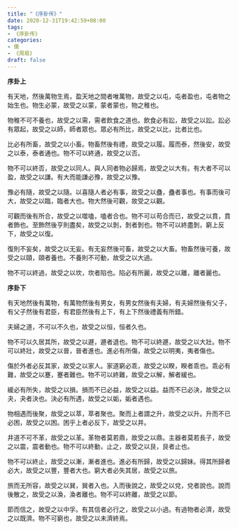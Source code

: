 ```yaml
---
title: "《序卦传》"
date: 2020-12-31T19:42:59+08:00
tags: 
- 《序卦传》
categories: 
- 儒
- 《周易》
draft: false
---
```


**序卦上**

有天地，然後萬物生焉，盈天地之間者唯萬物，故受之以屯，屯者盈也，屯者物之始生也。物生必蒙，故受之以蒙，蒙者蒙也，物之稚也。 

物稚不可不養也，故受之以需，需者飲食之道也。飲食必有訟，故受之以訟。訟必有眾起，故受之以師，師者眾也。眾必有所比，故受之以比，比者比也。

比必有所畜，故受之以小畜。物畜然後有禮，故受之以履。履而泰，然後安，故受之以泰，泰者通也。物不可以終通，故受之以否。

物不可以終否，故受之以同人。與人同者物必歸焉，故受之以大有。有大者不可以盈，故受之以謙。有大而能謙必豫，故受之以豫。

豫必有隨，故受之以隨。以喜隨人者必有事，故受之以蠱，蠱者事也。有事而後可大，故受之以臨，臨者大也。物大然後可觀，故受之以觀。

可觀而後有所合，故受之以噬嗑，嗑者合也。物不可以苟合而已，故受之以賁，賁者飾也。至飾然後亨則盡矣，故受之以剝，剝者剝也。物不可以終盡剝，窮上反下，故受之以復。

復則不妄矣，故受之以无妄。有无妄然後可畜，故受之以大畜。物畜然後可養，故受之以頤，頤者養也。不養則不可動，故受之以大過。

物不可以終過，故受之以坎，坎者陷也。陷必有所麗，故受之以離，離者麗也。

 

**序卦下**

有天地然後有萬物，有萬物然後有男女，有男女然後有夫婦，有夫婦然後有父子，有父子然後有君臣，有君臣然後有上下，有上下然後禮義有所錯。

夫婦之道，不可以不久也，故受之以恒，恒者久也。

物不可以久居其所，故受之以遯，遯者退也。物不可以終遯，故受之以大壯。物不可以終壯，故受之以晉，晉者進也。進必有所傷，故受之以明夷，夷者傷也。

傷於外者必反其家，故受之以家人。家道窮必乖，故受之以睽，睽者乖也。乖必有難，故受之以蹇，蹇者難也。物不可以終難，故受之以解，解者緩也。

緩必有所失，故受之以損。損而不已必益，故受之以益。益而不已必決，故受之以夬，夬者決也。決必有所遇，故受之以姤，姤者遇也。

物相遇而後聚，故受之以萃，萃者聚也。聚而上者謂之升，故受之以升。升而不已必困，故受之以困。困乎上者必反下，故受之以井。

井道不可不革，故受之以革。革物者莫若鼎，故受之以鼎。主器者莫若長子，故受之以震，震者動也。物不可以終動，止之，故受之以艮，艮者止也。

物不可以終止，故受之以漸，漸者進也。進必有所歸，故受之以歸妹。得其所歸者必大，故受之以豐，豐者大也。窮大者必失其居，故受之以旅。

旅而无所容，故受之以巽，巽者入也。入而後說之，故受之以兌，兌者說也。說而後散之，故受之以渙，渙者離也。物不可以終離，故受之以節。

節而信之，故受之以中孚。有其信者必行之，故受之以小過。有過物者必濟，故受之以既濟。物不可窮也，故受之以未濟終焉。